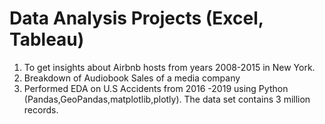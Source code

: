 # Data Analysis Projects (Excel, Tableau)
1. To get insights about Airbnb hosts from years 2008-2015 in New York.
2. Breakdown of Audiobook Sales of a media company
3. Performed EDA on U.S Accidents from 2016 -2019 using Python (Pandas,GeoPandas,matplotlib,plotly). The data set contains 3 million records.

